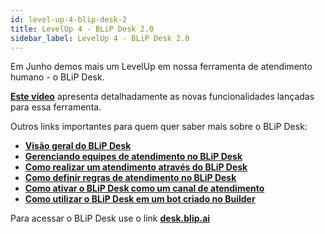 ```yaml
---
id: level-up-4-blip-desk-2
title: LevelUp 4 - BLiP Desk 2.0
sidebar_label: LevelUp 4 - BLiP Desk 2.0
---
```


Em Junho demos mais um LevelUp em nossa ferramenta de atendimento humano - o BLiP Desk.

[**Este vídeo**](https://www.facebook.com/blip.messaging/videos/1948864555144475/) apresenta detalhadamente as novas funcionalidades lançadas para essa ferramenta.

Outros links importantes para quem quer saber mais sobre o BLiP Desk:

* [**Visão geral do BLiP Desk**](/docs/helpdesk/desk-visao-geral-desk)
* [**Gerenciando equipes de atendimento no BLiP Desk**](/docs/helpdesk/desk-gerenciamento-equipes)
* [**Como realizar um atendimento através do BLiP Desk**](/docs/helpdesk/desk-como-realizar-um-atendimento-atraves-do-blip-desk)
* [**Como definir regras de atendimento no BLiP Desk**](/docs/helpdesk/desk-como-definir-regras-atendimento)
* [**Como ativar o BLiP Desk como um canal de atendimento**](/docs/helpdesk/desk-como-ativar-blip-desk-canal)
* [**Como utilizar o BLiP Desk em um bot criado no Builder**](/docs/builder/o-que-e-um-bloco-de-atendimento)

Para acessar o BLiP Desk use o link [**desk.blip.ai**](https://desk.blip.ai)